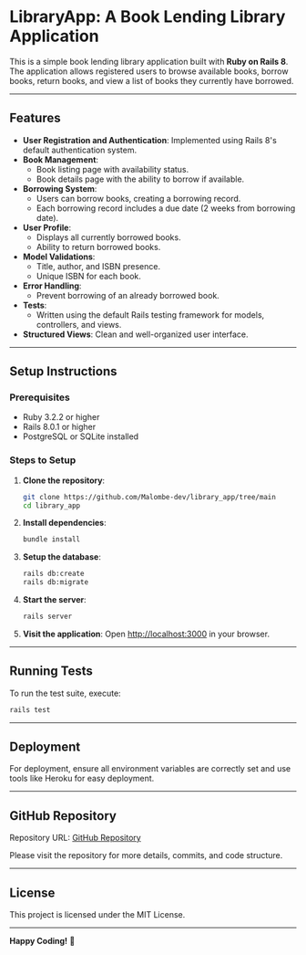 # LibraryApp: A Book Lending Library Application

This is a simple book lending library application built with **Ruby on Rails 8**. The application allows registered users to browse available books, borrow books, return books, and view a list of books they currently have borrowed.

---

## Features
- **User Registration and Authentication**: Implemented using Rails 8's default authentication system.
- **Book Management**:
  - Book listing page with availability status.
  - Book details page with the ability to borrow if available.
- **Borrowing System**:
  - Users can borrow books, creating a borrowing record.
  - Each borrowing record includes a due date (2 weeks from borrowing date).
- **User Profile**:
  - Displays all currently borrowed books.
  - Ability to return borrowed books.
- **Model Validations**:
  - Title, author, and ISBN presence.
  - Unique ISBN for each book.
- **Error Handling**:
  - Prevent borrowing of an already borrowed book.
- **Tests**:
  - Written using the default Rails testing framework for models, controllers, and views.
- **Structured Views**: Clean and well-organized user interface.

---

## Setup Instructions

### Prerequisites
- Ruby 3.2.2 or higher
- Rails 8.0.1 or higher
- PostgreSQL or SQLite installed

### Steps to Setup
1. **Clone the repository**:
   ```bash
   git clone https://github.com/Malombe-dev/library_app/tree/main
   cd library_app
   ```
2. **Install dependencies**:
   ```bash
   bundle install
   ```
3. **Setup the database**:
   ```bash
   rails db:create
   rails db:migrate
   ```
4. **Start the server**:
   ```bash
   rails server
   ```
5. **Visit the application**:
   Open [http://localhost:3000](http://localhost:3000) in your browser.

---

## Running Tests

To run the test suite, execute:
```bash
rails test
```

---

## Deployment

For deployment, ensure all environment variables are correctly set and use tools like Heroku for easy deployment.

---

## GitHub Repository

Repository URL: [GitHub Repository](https://github.com/Malombe-dev/library_app/tree/main)

Please visit the repository for more details, commits, and code structure.

---

## License

This project is licensed under the MIT License.

---

**Happy Coding!** 🎉

